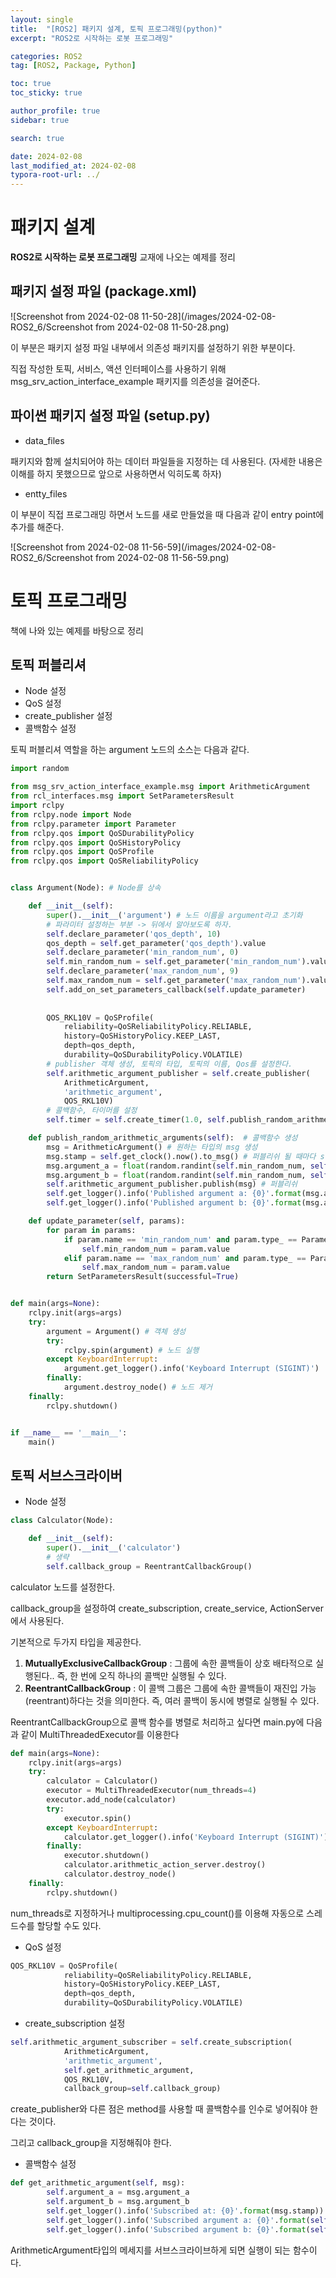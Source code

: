 ```yaml
---
layout: single
title:  "[ROS2] 패키지 설계, 토픽 프로그래밍(python)"
excerpt: "ROS2로 시작하는 로봇 프로그래밍"

categories: ROS2
tag: [ROS2, Package, Python]

toc: true
toc_sticky: true

author_profile: true
sidebar: true

search: true

date: 2024-02-08
last_modified_at: 2024-02-08
typora-root-url: ../
---
```


# 패키지 설계

**ROS2로 시작하는 로봇 프로그래밍** 교재에 나오는 예제를 정리





## 패키지 설정 파일 (package.xml)

![Screenshot from 2024-02-08 11-50-28](/images/2024-02-08-ROS2_6/Screenshot from 2024-02-08 11-50-28.png)

이 부분은 패키지 설정 파일 내부에서 의존성 패키지를 설정하기 위한 부분이다.

직접 작성한 토픽, 서비스, 액션 인터페이스를 사용하기 위해 msg_srv_action_interface_example 패키지를 의존성을 걸어준다.





## 파이썬 패키지 설정 파일 (setup.py)

- data_files

패키지와 함께 설치되어야 하는 데이터 파일들을 지정하는 데 사용된다. (자세한 내용은 이해를 하지 못했으므로 앞으로 사용하면서 익히도록 하자)

- entty_files

이 부분이 직접 프로그래밍 하면서 노드를 새로 만들었을 때 다음과 같이 entry point에 추가를 해준다.

![Screenshot from 2024-02-08 11-56-59](/images/2024-02-08-ROS2_6/Screenshot from 2024-02-08 11-56-59.png)







# 토픽 프로그래밍

 책에 나와 있는 예제를 바탕으로 정리



## 토픽 퍼블리셔

- Node 설정
- QoS 설정
- create_publisher 설정
- 콜백함수 설정

토픽 퍼블리셔 역할을 하는 argument 노드의 소스는 다음과 같다. 

```python
import random

from msg_srv_action_interface_example.msg import ArithmeticArgument
from rcl_interfaces.msg import SetParametersResult
import rclpy
from rclpy.node import Node
from rclpy.parameter import Parameter
from rclpy.qos import QoSDurabilityPolicy
from rclpy.qos import QoSHistoryPolicy
from rclpy.qos import QoSProfile
from rclpy.qos import QoSReliabilityPolicy


class Argument(Node): # Node를 상속

    def __init__(self): 
        super().__init__('argument') # 노드 이름을 argument라고 초기화	
        # 파라미터 설정하는 부분 -> 뒤에서 알아보도록 하자.
        self.declare_parameter('qos_depth', 10) 
        qos_depth = self.get_parameter('qos_depth').value
        self.declare_parameter('min_random_num', 0)
        self.min_random_num = self.get_parameter('min_random_num').value
        self.declare_parameter('max_random_num', 9)
        self.max_random_num = self.get_parameter('max_random_num').value
        self.add_on_set_parameters_callback(self.update_parameter)
		
        
        QOS_RKL10V = QoSProfile(
            reliability=QoSReliabilityPolicy.RELIABLE,
            history=QoSHistoryPolicy.KEEP_LAST,
            depth=qos_depth,
            durability=QoSDurabilityPolicy.VOLATILE)
		# publisher 객체 생성, 토픽의 타입, 토픽의 이름, Qos를 설정한다.
        self.arithmetic_argument_publisher = self.create_publisher(
            ArithmeticArgument,
            'arithmetic_argument',
            QOS_RKL10V)
		# 콜백함수, 타이머를 설정
        self.timer = self.create_timer(1.0, self.publish_random_arithmetic_arguments)

    def publish_random_arithmetic_arguments(self):  # 콜백함수 생성
        msg = ArithmeticArgument() # 원하는 타입의 msg 생성
        msg.stamp = self.get_clock().now().to_msg() # 퍼블리쉬 될 때마다 stamp에 기록
        msg.argument_a = float(random.randint(self.min_random_num, self.max_random_num))
        msg.argument_b = float(random.randint(self.min_random_num, self.max_random_num))
        self.arithmetic_argument_publisher.publish(msg) # 퍼블리쉬
        self.get_logger().info('Published argument a: {0}'.format(msg.argument_a)) # 터미널 창에 출력
        self.get_logger().info('Published argument b: {0}'.format(msg.argument_b))

    def update_parameter(self, params):
        for param in params:
            if param.name == 'min_random_num' and param.type_ == Parameter.Type.INTEGER:
                self.min_random_num = param.value
            elif param.name == 'max_random_num' and param.type_ == Parameter.Type.INTEGER:
                self.max_random_num = param.value
        return SetParametersResult(successful=True)


def main(args=None):
    rclpy.init(args=args)
    try:
        argument = Argument() # 객체 생성
        try:
            rclpy.spin(argument) # 노드 실행
        except KeyboardInterrupt:
            argument.get_logger().info('Keyboard Interrupt (SIGINT)')
        finally:
            argument.destroy_node() # 노드 제거
    finally:
        rclpy.shutdown()	


if __name__ == '__main__':
    main()
```



## 토픽 서브스크라이버

- Node 설정

```python
class Calculator(Node):

    def __init__(self):
        super().__init__('calculator')
        # 생략
        self.callback_group = ReentrantCallbackGroup()
```

calculator 노드를 설정한다.

callback_group을 설정하여 create_subscription, create_service, ActionServer에서 사용된다.

기본적으로 두가지 타입을 제공한다.

1. **MutuallyExclusiveCallbackGroup** : 그룹에 속한 콜백들이 상호 배타적으로 실행된다.. 즉, 한 번에 오직 하나의 콜백만 실행될 수 있다.
2. **ReentrantCallbackGroup** : 이 콜백 그룹은 그룹에 속한 콜백들이 재진입 가능(reentrant)하다는 것을 의미한다. 즉, 여러 콜백이 동시에 병렬로 실행될 수 있다.

ReentrantCallbackGroup으로 콜백 함수를 병렬로 처리하고 싶다면 main.py에 다음과 같이 MultiThreadedExecutor를 이용한다

```python
def main(args=None):
    rclpy.init(args=args)
    try:
        calculator = Calculator()
        executor = MultiThreadedExecutor(num_threads=4)
        executor.add_node(calculator)
        try:
            executor.spin()
        except KeyboardInterrupt:
            calculator.get_logger().info('Keyboard Interrupt (SIGINT)')
        finally:
            executor.shutdown()
            calculator.arithmetic_action_server.destroy()
            calculator.destroy_node()
    finally:
        rclpy.shutdown()
```

num_threads로 지정하거나 multiprocessing.cpu_count()를 이용해 자동으로 스레드수를 할당할 수도 있다. 

- QoS 설정

```python
QOS_RKL10V = QoSProfile(
            reliability=QoSReliabilityPolicy.RELIABLE,
            history=QoSHistoryPolicy.KEEP_LAST,
            depth=qos_depth,
            durability=QoSDurabilityPolicy.VOLATILE)
```

- create_subscription 설정

```python
self.arithmetic_argument_subscriber = self.create_subscription(
            ArithmeticArgument,
            'arithmetic_argument',
            self.get_arithmetic_argument,
            QOS_RKL10V,
            callback_group=self.callback_group)

```

create_publisher와 다른 점은 method를 사용할 때 콜백함수를 인수로 넣어줘야 한다는 것이다.

그리고 callback_group을 지정해줘야 한다.

- 콜백함수 설정

```python
def get_arithmetic_argument(self, msg):
        self.argument_a = msg.argument_a
        self.argument_b = msg.argument_b
        self.get_logger().info('Subscribed at: {0}'.format(msg.stamp))
        self.get_logger().info('Subscribed argument a: {0}'.format(self.argument_a))
        self.get_logger().info('Subscribed argument b: {0}'.format(self.argument_b))
```

ArithmeticArgument타입의 메세지를 서브스크라이브하게 되면 실행이 되는 함수이다.






